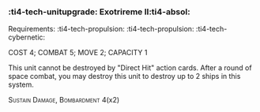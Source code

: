 ### :ti4-tech-unitupgrade: **Exotrireme II**:ti4-absol:

Requirements: :ti4-tech-propulsion: :ti4-tech-propulsion: :ti4-tech-cybernetic:

COST 4; COMBAT 5; MOVE 2; CAPACITY 1

This unit cannot be destroyed by "Direct Hit" action cards.
After a round of space combat, you may destroy this unit to destroy up to 2 ships in this system.

<span style="font-variant:small-caps;">Sustain Damage</span>, <span style="font-variant:small-caps;">Bombardment</span> 4(x2)

